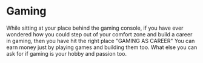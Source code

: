 # Gaming
While sitting at your place behind the gaming console, if you have ever wondered how you could step out of your comfort zone and build a career in gaming, then you have hit the right place "GAMING AS CAREER"
You can earn money just by playing games and building them too.
What else you can ask for if gaming is your hobby and passion too.
